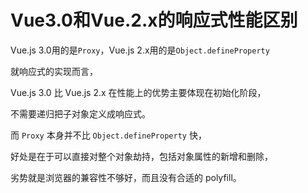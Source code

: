 # Vue3.0和Vue.2.x的响应式性能区别

Vue.js 3.0用的是`Proxy`，Vue.js 2.x用的是`Object.defineProperty`

就响应式的实现而言，

Vue.js 3.0 比 Vue.js 2.x 在性能上的优势主要体现在初始化阶段，

不需要递归把子对象定义成响应式。

而 `Proxy` 本身并不比 `Object.defineProperty` 快，

好处是在于可以直接对整个对象劫持，包括对象属性的新增和删除，

劣势就是浏览器的兼容性不够好，而且没有合适的 polyfill。